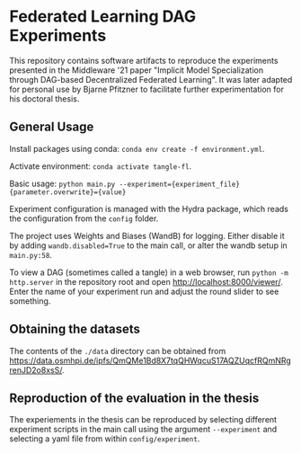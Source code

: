 # Federated Learning DAG Experiments

This repository contains software artifacts to reproduce the experiments presented in the Middleware '21 paper "Implicit Model Specialization through DAG-based Decentralized Federated Learning".
It was later adapted for personal use by Bjarne Pfitzner to facilitate further experimentation for his doctoral thesis.

## General Usage

Install packages using conda: `conda env create -f environment.yml`.

Activate environment: `conda activate tangle-fl`.

Basic usage: `python main.py --experiment={experiment_file} {parameter.overwrite}={value}`

Experiment configuration is managed with the Hydra package, which reads the configuration from the `config` folder.

The project uses Weights and Biases (WandB) for logging. Either disable it by adding `wandb.disabled=True` to the main call, or alter the wandb setup in `main.py:58`.

To view a DAG (sometimes called a tangle) in a web browser, run `python -m http.server` in the repository root and open [http://localhost:8000/viewer/](http://localhost:8000/viewer/). Enter the name of your experiment run and adjust the round slider to see something.

## Obtaining the datasets

The contents of the `./data` directory can be obtained from https://data.osmhpi.de/ipfs/QmQMe1Bd8X7tqQHWqcuS17AQZUqcfRQmNRgrenJD2o8xsS/.

## Reproduction of the evaluation in the thesis

The experiements in the thesis can be reproduced by selecting different experiment scripts in the main call using the argument `--experiment` and selecting a yaml file from within `config/experiment`.

